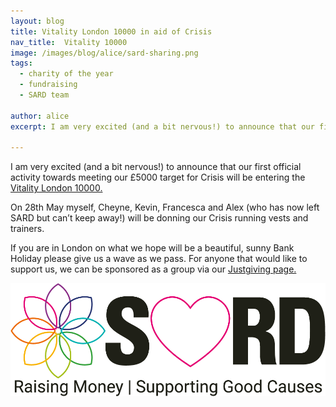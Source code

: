 ```yaml
---
layout: blog
title: Vitality London 10000 in aid of Crisis
nav_title:  Vitality 10000
image: /images/blog/alice/sard-sharing.png
tags:
  - charity of the year
  - fundraising
  - SARD team

author: alice
excerpt: I am very excited (and a bit nervous!) to announce that our first official activity towards meeting our £5000 target for Crisis will be entering the Vitality London 10000.

---
```


I am very excited (and a bit nervous!) to announce that our first official activity towards meeting our £5000 target for Crisis will be entering the <a href="https://www.vitalitylondon10000.co.uk">Vitality London 10000.</a>

On 28th May myself, Cheyne, Kevin, Francesca and Alex (who has now left SARD but can’t keep away!) will be donning our Crisis running vests and trainers. 

If you are in London on what we hope will be a beautiful, sunny Bank Holiday please give us a wave as we pass. For anyone that would like to support us, we can be sponsored as a group via our <a href="https://www.justgiving.com/company/sardjv">Justgiving page.</a>

<div class='row'>
  <div class='col-sm-4 thumbnail' style='border: 0px'>
    <img src='/images/blog/alice/sard-sharing.png'/>
  </div>
</div>




